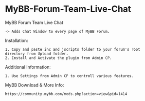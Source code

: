 # MyBB-Forum-Team-Live-Chat

MyBB Forum Team Live Chat

    -> Adds Chat Window to every page of MyBB Forum.

Installation:

    1. Copy and paste inc and jscripts folder to your forum's root directory from Upload folder.
    2. Install and Activate the plugin from Admin CP.

Additional Information:

    1. Use Settings from Admin CP to controll various features.

MyBB Download & More Info:

    https://community.mybb.com/mods.php?action=view&pid=1414
